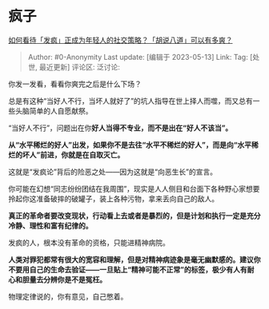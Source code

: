 # 疯子
[如何看待「发疯」正成为年轻人的社交策略？「胡说八道」可以有多爽？](https://www.zhihu.com/question/596140536/answer/3025596535)

> Author: #0-Anonymity
> Last update: [编辑于 2023-05-13]
> Link:
> Tag: [处世, 最近更新]
> 评论区:
> 泛讨论:

你发一发看，看看你爽完之后是什么下场？

总是有这种“当好人不行，当坏人就好了”的坑人指导在世上择人而噬，而又总有一些头脑简单的人自愿献祭。

“当好人不行”，问题出在你**好人当得不专业，而不是出在“好人不该当”。**

**从“水平稀烂的好人”出发，如果你不是去往“水平不稀烂的好人”，而是向“水平稀烂的坏人”前进，你就是在自取灭亡。**

这就是“发疯论”背后的险恶之处——因为这就是“向恶生长”的宣言。

你可能在幻想“同志纷纷团结在我周围”，现实是人人侧目和台面下各种野心家想要拎起你这准备破摔的破罐子，装上各种污物，拿来丢向自己的敌人。

**真正的革命者要改变现状，行动看上去或者是暴烈的，但是计划和执行一定是充分冷静、理性和富有纪律的。**

发疯的人，根本没有革命的资格，只能进精神病院。

**人类对罪犯都常有很大的宽容和理解，但是对精神病迹象是毫无幽默感的。建议你不要用自己的生命去验证——一旦贴上“精神可能不正常”的标签，极少有人有耐心和胆量去分辨你是不是冤枉。**

物理定律说的，你有意见，自己憋着。